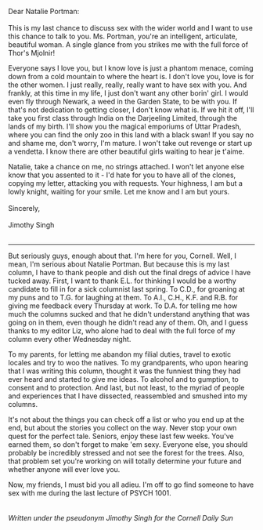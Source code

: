 <!-- layout: post
categories: 
- humor
title: Dear Ms. Portman
date: 2013-04-25
-->

Dear Natalie Portman: 
<br/><br/>
This is my last chance to discuss sex with the wider world and I want to use this chance to talk to you. Ms. Portman, you're an intelligent, articulate, beautiful woman. A single glance from you strikes me with the full force of Thor's Mjolnir!
<!-- more -->
Everyone says I love you, but I know love is just a phantom menace, coming down from a cold mountain to where the heart is. I don't love you, love is for the other women. I just really, really, really want to have sex with you. And frankly, at this time in my life, I just don't want any other borin' girl. I would even fly through Newark, a weed in the Garden State, to be with you. If that's not dedication to getting closer, I don't know what is. If we hit it off, I'll take you first class through India on the Darjeeling Limited, through the lands of my birth. I'll show you the magical emporiums of Uttar Pradesh, where you can find the only zoo in this land with a black swan! If you say no and shame me, don't worry, I'm mature. I won't take out revenge or start up a vendetta. I know there are other beautiful girls waiting to hear je t'aime. 

Natalie, take a chance on me, no strings attached. I won't let anyone else know that you assented to it - I'd hate for you to have all of the clones, copying my letter, attacking you with requests. Your highness, I am but a lowly knight, waiting for your smile. Let me know and I am but yours.
<br/><br/>
Sincerely,
<br/><br/>
Jimothy Singh
<br/><br/>
<hr/>
But seriously guys, enough about that. I'm here for you, Cornell.  Well, I mean, I'm serious about Natalie Portman.  But because this is my last column, I have to thank people and dish out the final dregs of advice I have tucked away. First, I want to thank E.L. for thinking I would be a worthy candidate to fill in for a sick columnist last spring. To C.D., for groaning at my puns and to T.G. for laughing at them. To A.I., C.H., K.F. and R.B. for giving me feedback every Thursday at work. To D.A. for telling me how much the columns sucked and that he didn't understand anything that was going on in them, even though he didn't read any of them. Oh, and I guess thanks to my editor Liz, who alone had to deal with the full force of my column every other Wednesday night. 

To my parents, for letting me abandon my filial duties, travel to exotic locales and try to woo the natives. To my grandparents, who upon hearing that I was writing this column, thought it was the funniest thing they had ever heard and started to give me ideas. To alcohol and to gumption, to consent and to protection. And last, but not least, to the myriad of people and experiences that I have dissected, reassembled and smushed into my columns. 

It's not about the things you can check off a list or who you end up at the end, but  about the stories you collect on the way.  Never stop your own quest for the perfect tale. Seniors, enjoy these last few weeks. You've earned them, so don't forget to make 'em sexy. Everyone else, you should probably be incredibly stressed and not see the forest for the trees. Also, that problem set you're working on will totally determine your future and whether anyone will ever love you. 

Now, my friends, I must bid you all adieu. I'm off to go find someone to have sex with me during the last lecture of PSYCH 1001.
<br/><br/><br/>
*Written under the pseudonym Jimothy Singh for the Cornell Daily Sun*